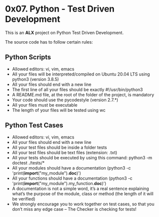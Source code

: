 # 0x07. Python - Test Driven Development

This is an **ALX**  project on Python Test Driven Development.

The source code has to follow certain rules:
## Python Scripts

* Allowed editors: vi, vim, emacs
 * All your files will be interpreted/compiled on Ubuntu 20.04 LTS using python3 (version 3.8.5)
 * All your files should end with a new line
 * The first line of all your files should be exactly #!/usr/bin/python3
 * A README.md file, at the root of the folder of the project, is mandatory
 * Your code should use the pycodestyle (version 2.7.*)
 * All your files must be executable
 * The length of your files will be tested using wc

## Python Test Cases
 * Allowed editors: vi, vim, emacs
 * All your files should end with a new line
 * All your test files should be inside a folder tests
 * All your test files should be text files (extension: .txt)
 * All your tests should be executed by using this command: python3 -m doctest ./tests/*
 * All your modules should have a documentation (python3 -c 'print(__import__("my_module").__doc__)')
 * All your functions should have a documentation (python3 -c 'print(__import__("my_module").my_function.__doc__)')
 * A documentation is not a simple word, it’s a real sentence explaining what’s the purpose of the module, class or method (the length of it will be verified)
 * We strongly encourage you to work together on test cases, so that you don’t miss any edge case – The Checker is checking for tests!
